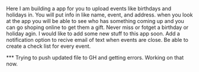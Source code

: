 Here I am building a app for you to upload events like birthdays and holidays in. You will put info in like name, event, and address. when you look at the app you will be able to see who has something coming up and you can go shoping online to get them a gift. Never miss or fotget a birthday or holiday agin.
I would like to add some new stuff to this app soon.
Add a notification option to recive email of text when events are close.
Be able to create a check list for every event.


*** Trying to push updated file to GH and getting errors. Working on that now.
